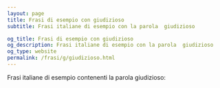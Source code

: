 ```yaml
---
layout: page
title: Frasi di esempio con giudizioso 
subtitle: Frasi italiane di esempio con la parola  giudizioso

og_title: Frasi di esempio con giudizioso 
og_description: Frasi italiane di esempio con la parola  giudizioso
og_type: website
permalink: /frasi/g/giudizioso.html
---
```


Frasi italiane di esempio contenenti la parola giudizioso:


